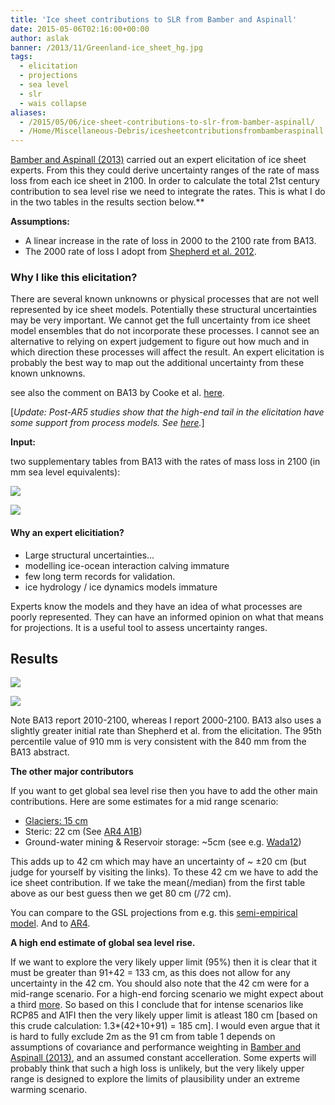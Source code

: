 ```yaml
---
title: 'Ice sheet contributions to SLR from Bamber and Aspinall'
date: 2015-05-06T02:16:00+00:00
author: aslak
banner: /2013/11/Greenland-ice_sheet_hg.jpg
tags:
  - elicitation
  - projections
  - sea level
  - slr
  - wais collapse
aliases:
  - /2015/05/06/ice-sheet-contributions-to-slr-from-bamber-aspinall/
  - /Home/Miscellaneous-Debris/icesheetcontributionsfrombamberaspinall
---
```

[Bamber and Aspinall (2013)](http://www.nature.com/nclimate/journal/v3/n4/extref/nclimate1778-s1.pdf) carried out an expert elicitation of ice sheet experts. From this they could derive uncertainty ranges of the rate of mass loss from each ice sheet in 2100. In order to calculate the total 21st century contribution to sea level rise we need to integrate the rates. This is what I do in the two tables in the results section below.**
  <!--more-->

**Assumptions:**

  * A linear increase in the rate of loss in 2000 to the 2100 rate from BA13.
  * The 2000 rate of loss I adopt from [Shepherd et al. 2012](http://www.sciencemag.org/content/338/6111/1183).

### **Why I like this elicitation?**

There are several known unknowns or physical processes that are not well represented by ice sheet models. Potentially these structural uncertainties may be very important. We cannot get the full uncertainty from ice sheet model ensembles that do not incorporate these processes. I cannot see an alternative to relying on expert judgement to figure out how much and in which direction these processes will affect the result. An expert elicitation is probably the best way to map out the additional uncertainty from these known unknowns.

see also the comment on BA13 by Cooke et al. [here](http://www.nature.com/nclimate/journal/v3/n4/full/nclimate1860.html).

[_Update: Post-AR5 studies show that the high-end tail in the elicitation have some support from process models. See [here](/Home/Miscellaneous-Debris/howvulnerablearemarinebasedsectorsofantarctica)._]

**Input:**

two supplementary tables from BA13 with the rates of mass loss in 2100 (in mm sea level equivalents):

![](/2016/02/bamberaspinall20s1.png)

![](/2016/02/bamberaspinall20s2.png)

#### Why an expert elicitiation?

  * Large structural uncertainties...
  * modelling ice-ocean interaction calving immature
  * few long term records for validation.
  * ice hydrology / ice dynamics models immature

Experts know the models and they have an idea of what processes are poorly represented. They can have an informed opinion on what that means for projections. It is a useful tool to assess uncertainty ranges.

## Results

![](/2016/02/bamber20s120conv.png)

![](/2016/02/bamber20s220conv.png)

Note BA13 report 2010-2100, whereas I report 2000-2100. BA13 also uses a slightly greater initial rate than Shepherd et al. from the elicitation. The 95th percentile value of 910 mm is very consistent with the 840 mm from the BA13 abstract.

**The other major contributors**

If you want to get global sea level rise then you have to add the other main contributions. Here are some estimates for a mid range scenario:

  * [Glaciers: 15 cm](/Home/Miscellaneous-Debris/glacierprojections)
  * Steric: 22 cm (See [AR4 A1B](http://www.ipcc.ch/publications_and_data/ar4/wg1/en/ch10s10-6.html))
  * Ground-water mining & Reservoir storage: ~5cm (see e.g. [Wada12](http://onlinelibrary.wiley.com/doi/10.1029/2012GL051230/abstract))

This adds up to 42 cm which may have an uncertainty of ~ ±20 cm (but judge for yourself by visiting the links). To these 42 cm we have to add the ice sheet contribution. If we take the mean(/median) from the first table above as our best guess then we get 80 cm (/72 cm).

You can compare to the GSL projections from e.g. this [semi-empirical model](/Home/PDFs/Announcements/howwillsealevelrespondtochangesinnaturalandanthropogenicforcingsby2100). And to [AR4](http://www.ipcc.ch/publications_and_data/ar4/wg1/en/ch10s10-6-5.html).

**A high end estimate of global sea level rise.**

If we want to explore the very likely upper limit (95%) then it is clear that it must be greater than 91+42 = 133 cm, as this does not allow for any uncertainty in the 42 cm. You should also note that the 42 cm were for a mid-range scenario. For a high-end forcing scenario we might expect about a third [more](http://www.ipcc.ch/publications_and_data/ar4/wg1/en/ch10s10-6-5.html). So based on this I conclude that for intense scenarios like RCP85 and A1FI then the very likely upper limit is atleast 180 cm [based on this crude calculation: 1.3*(42+10+91) = 185 cm]. I would even argue that it is hard to fully exclude 2m as the 91 cm from table 1 depends on assumptions of covariance and performance weighting in [Bamber and Aspinall (2013)](http://www.nature.com/nclimate/journal/v3/n4/full/nclimate1778.html), and an assumed constant accelleration. Some experts will probably think that such a high loss is unlikely, but the very likely upper range is designed to explore the limits of plausibility under an extreme warming scenario.
